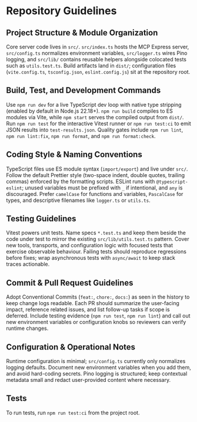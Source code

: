 # Repository Guidelines

## Project Structure & Module Organization

Core server code lives in `src/`. `src/index.ts` hosts the MCP Express server, `src/config.ts` normalizes environment variables, `src/logger.ts` wires Pino logging, and `src/lib/` contains reusable helpers alongside colocated tests such as `utils.test.ts`. Build artifacts land in `dist/`; configuration files (`vite.config.ts`, `tsconfig.json`, `eslint.config.js`) sit at the repository root.

## Build, Test, and Development Commands

Use `npm run dev` for a live TypeScript dev loop with native type stripping (enabled by default in Node.js 22.18+). `npm run build` compiles to ES modules via Vite, while `npm start` serves the compiled output from `dist/`. Run `npm run test` for the interactive Vitest runner or `npm run test:ci` to emit JSON results into `test-results.json`. Quality gates include `npm run lint`, `npm run lint:fix`, `npm run format`, and `npm run format:check`.

## Coding Style & Naming Conventions

TypeScript files use ES module syntax (`import/export`) and live under `src/`. Follow the default Prettier style (two-space indent, double quotes, trailing commas) enforced by the formatting scripts. ESLint runs with `@typescript-eslint`; unused variables must be prefixed with `_` if intentional, and `any` is discouraged. Prefer `camelCase` for functions and variables, `PascalCase` for types, and descriptive filenames like `logger.ts` or `utils.ts`.

## Testing Guidelines

Vitest powers unit tests. Name specs `*.test.ts` and keep them beside the code under test to mirror the existing `src/lib/utils.test.ts` pattern. Cover new tools, transports, and configuration logic with focused tests that exercise observable behaviour. Failing tests should reproduce regressions before fixes; wrap asynchronous tests with `async/await` to keep stack traces actionable.

## Commit & Pull Request Guidelines

Adopt Conventional Commits (`feat:`, `chore:`, `docs:`) as seen in the history to keep change logs readable. Each PR should summarize the user-facing impact, reference related issues, and list follow-up tasks if scope is deferred. Include testing evidence (`npm run test`, `npm run lint`) and call out new environment variables or configuration knobs so reviewers can verify runtime changes.

## Configuration & Operational Notes

Runtime configuration is minimal; `src/config.ts` currently only normalizes logging defaults. Document new environment variables when you add them, and avoid hard-coding secrets. Pino logging is structured; keep contextual metadata small and redact user-provided content where necessary.

## Tests

To run tests, run `npm run test:ci` from the project root.
